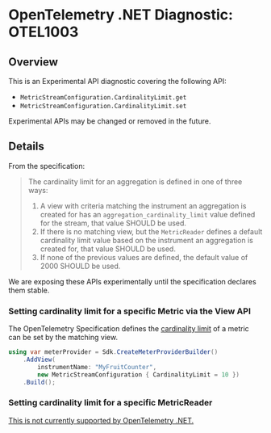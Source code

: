 # OpenTelemetry .NET Diagnostic: OTEL1003

## Overview

This is an Experimental API diagnostic covering the following API:

* `MetricStreamConfiguration.CardinalityLimit.get`
* `MetricStreamConfiguration.CardinalityLimit.set`

Experimental APIs may be changed or removed in the future.

## Details

From the specification:

> The cardinality limit for an aggregation is defined in one of three ways:
>
> 1. A view with criteria matching the instrument an aggregation is created for
>    has an `aggregation_cardinality_limit` value defined for the stream, that
>    value SHOULD be used.
> 2. If there is no matching view, but the `MetricReader` defines a default
>    cardinality limit value based on the instrument an aggregation is created
>    for, that value SHOULD be used.
> 3. If none of the previous values are defined, the default value of 2000
>    SHOULD be used.

We are exposing these APIs experimentally until the specification declares them
stable.

### Setting cardinality limit for a specific Metric via the View API

The OpenTelemetry Specification defines the [cardinality
limit](https://github.com/open-telemetry/opentelemetry-specification/blob/main/specification/metrics/sdk.md#cardinality-limits)
of a metric can be set by the matching view.

```csharp
using var meterProvider = Sdk.CreateMeterProviderBuilder()
    .AddView(
        instrumentName: "MyFruitCounter",
        new MetricStreamConfiguration { CardinalityLimit = 10 })
    .Build();
```

### Setting cardinality limit for a specific MetricReader

[This is not currently supported by OpenTelemetry
.NET.](https://github.com/open-telemetry/opentelemetry-dotnet/issues/5331)

